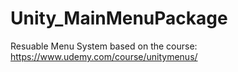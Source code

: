 # Unity_MainMenuPackage

Resuable Menu System based on the course: https://www.udemy.com/course/unitymenus/
